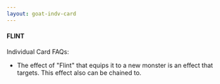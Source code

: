 ```yaml
---
layout: goat-indv-card
---
```


#### FLINT

Individual Card FAQs:

*   The effect of "Flint" that equips it to a new monster is an effect that targets. This effect also can be chained to.